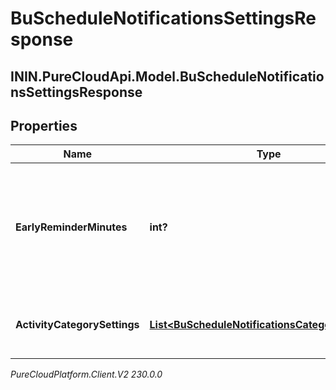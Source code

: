 # BuScheduleNotificationsSettingsResponse

## ININ.PureCloudApi.Model.BuScheduleNotificationsSettingsResponse

## Properties

|Name | Type | Description | Notes|
|------------ | ------------- | ------------- | -------------|
| **EarlyReminderMinutes** | **int?** | The number of minutes prior to the scheduled event to display an early reminder notification | |
| **ActivityCategorySettings** | [**List&lt;BuScheduleNotificationsCategorySettings&gt;**](BuScheduleNotificationsCategorySettings) | List of activity category notification settings | |



_PureCloudPlatform.Client.V2 230.0.0_
